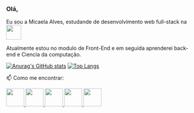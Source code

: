 ### Olá, 

Eu sou a Micaela Alves, estudande de desenvolvimento web full-stack na <a href="https://www.betrybe.com/" target="_blank">
      <img src="https://uploads-ssl.webflow.com/5fba98ad987231cf0efa3d58/5fba9c9a93a2e77624258d49_Logo.svg" width="40px" height="40px">
   </a> 

Atualmente estou no modulo de Front-End e em seguida aprenderei back-end e Ciencia da computação.

[![Anurag's GitHub stats](https://github-readme-stats.vercel.app/api?username=malves0&show_icons=true&theme=tokyonight)](https://github.com/anuraghazra/github-readme-stats)
[![Top Langs](https://github-readme-stats.vercel.app/api/top-langs/?username=malves0&layout=compact&theme=tokyonight)](https://github.com/anuraghazra/github-readme-stats)


📫 Como me encontrar:

   <a href="https://github.com/malves0" target="_blank">
      <img src="https://cdn.iconscout.com/icon/free/png-256/github-108-438008.png" width="48px" height="48px">
   </a> 
   <a href="https://www.instagram.com/mih_alveez/" target="_blank">
      <img src="https://cdn.icon-icons.com/icons2/1211/PNG/512/1491579602-yumminkysocialmedia36_83067.png" width="48px" height="48px">
   </a> 
   <a href="https://www.facebook.com/micaelaalvees" target="_blank">
      <img src="https://i.ibb.co/zmYNW4p/facebook.png" width="48px" height="48px">
   </a> 
   <a href="https://www.linkedin.com/in/micaelaalves/" target="_blank">
      <img src="https://i.ibb.co/Kx2GSrT/linkedin.png" width="48px" height="48px">
   </a>
   <a href="https://mailto:micaela.alves93@gmail.com" target="_blank">
      <img src="https://cdn.icon-icons.com/icons2/272/PNG/512/Gmail_29991.png" width="48px" height="48px">
   </a>
<!--
**malves0/malves0** is a ✨ _special_ ✨ repository because its `README.md` (this file) appears on your GitHub profile.

Here are some ideas to get you started:

- 🔭 I’m currently working on ...
- 🌱 I’m currently learning Trybe
- 👯 I’m looking to collaborate on ...
- 🤔 I’m looking for help with ...
- 💬 Ask me about ... micael.alves93@gmail.com

- 😄 Pronouns: ...Ela
- ⚡ Fun fact: ...
-->
